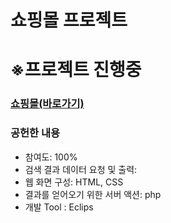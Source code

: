 # 쇼핑몰 프로젝트
<h1>※프로젝트 진행중</h1>
<a href ="http://study421.dothome.co.kr/"><h3>쇼핑몰(바로가기)</h3></a>
<h3>공헌한 내용</h3>
<ul>
  <li>참여도: 100%</li>
  <li>검색 결과 데이터 요청 및 출력:</li>
  <li>웹 화면 구성: HTML, CSS</li>
  <li>결과를 얻어오기 위한 서버 액션: php</li>
  <li>개발 Tool : Eclips</li>
</ul>

